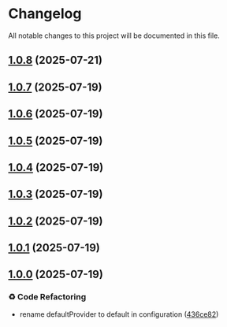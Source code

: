 # Changelog

All notable changes to this project will be documented in this file.



## [1.0.8](https://github.com/mixxtor/currencyx-js/compare/v1.0.7...v1.0.8) (2025-07-21)

## [1.0.7](https://github.com/mixxtor/currencyx-js/compare/v1.0.6...v1.0.7) (2025-07-19)

## [1.0.6](https://github.com/mixxtor/currencyx-js/compare/v1.0.5...v1.0.6) (2025-07-19)

## [1.0.5](https://github.com/mixxtor/currencyx-js/compare/v1.0.4...v1.0.5) (2025-07-19)

## [1.0.4](https://github.com/mixxtor/currencyx-js/compare/v1.0.3...v1.0.4) (2025-07-19)

## [1.0.3](https://github.com/mixxtor/currencyx-js/compare/v1.0.1...v1.0.3) (2025-07-19)

## [1.0.2](https://github.com/mixxtor/currencyx-js/compare/v1.0.1...v1.0.2) (2025-07-19)

## [1.0.1](https://github.com/mixxtor/currencyx-js/compare/v1.0.0...v1.0.1) (2025-07-19)

## [1.0.0](https://github.com/mixxtor/currencyx-js/compare/v1.0.0-beta.2...v1.0.0) (2025-07-19)

### ♻️ Code Refactoring

- rename defaultProvider to default in configuration ([436ce82](https://github.com/mixxtor/currencyx-js/commit/436ce82a3c7db69f2a2ef2cc761468e69e519d8b))
